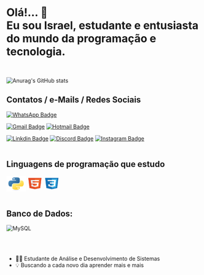 # Olá!... 👋<br>Eu sou Israel, estudante e entusiasta do mundo da programação e tecnologia.

<br>

![Anurag's GitHub stats](https://github-readme-stats.vercel.app/api?username=israeltec&show_icons=true&theme=radical)


## Contatos / e-Mails / Redes Sociais

[![WhatsApp Badge](https://img.shields.io/badge/WhatsApp-25D366?style=for-the-badge&logo=whatsapp&logoColor=white)](https://wa.me/5598991857464)

[![Gmail Badge](https://img.shields.io/badge/Gmail-D14836?style=for-the-badge&logo=gmail&logoColor=white)](mailto:israelssantostec@gmail.com)
[![Hotmail Badge](https://img.shields.io/badge/Microsoft_Outlook-0078D4?style=for-the-badge&logo=microsoft-outlook&logoColor=white)](mailto:israeltec_system@hotmail.com)

[![Linkdin Badge](https://img.shields.io/badge/LinkedIn-0077B5?style=for-the-badge&logo=linkedin&logoColor=white)](https://www.linkedin.com/in/israel-sousa-santos-498895229/)
[![Discord Badge](https://img.shields.io/badge/Discord-7289DA?style=for-the-badge&logo=discord&logoColor=white)](https://discord.gg/6AThRcuq)
[![Instagram Badge](https://img.shields.io/badge/Instagram-E4405F?style=for-the-badge&logo=instagram&logoColor=white)](https://www.instagram.com/israelssantostec/)
<br><br>

## Linguagens de programação que estudo
<div style="display: inline_block">
  <img align="center" alt="Python" height="40" width="50" src="https://raw.githubusercontent.com/devicons/devicon/master/icons/python/python-original.svg">
  <img align="center" alt="HTML" height="30" width="40" src="https://raw.githubusercontent.com/devicons/devicon/master/icons/html5/html5-original.svg">
  <img align="center" alt="CSS" height="30" width="40" src="https://raw.githubusercontent.com/devicons/devicon/master/icons/css3/css3-original.svg">
  <br><br>

  ## Banco de Dados:

![MySQL](https://img.shields.io/badge/MySQL-00000F?style=for-the-badge&logo=mysql&logoColor=white)&nbsp;
</div>


  <br><br>


- 👨‍💻 Estudante de Análise e Desenvolvimento de Sistemas
- 💡 Buscando a cada novo dia aprender mais e mais
